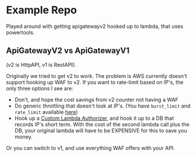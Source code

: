 # Example Repo

Played around with getting apigatewayv2 hooked up to lambda, that uses powertools.

## ApiGatewayV2 vs ApiGatewayV1

(v2 is HttpAPI, v1 is RestAPI).

Originally we tried to get v2 to work. The problem is AWS currently doesn't support hooking up WAF to v2. If you want to rate-limit based on IP's, the only three options I see are:

- Don't, and hope the cost savings from v2 counter not having a WAF
- Do generic throttling that doesn't look at IP's. (You have `burst_limit` and `rate_limit` available [here](https://docs.aws.amazon.com/cdk/api/v2/docs/aws-cdk-lib.aws_apigatewayv2.ThrottleSettings.html))
- Hook up a [Custom Lambda Authorizer](https://docs.aws.amazon.com/apigateway/latest/developerguide/apigateway-use-lambda-authorizer.html), and hook it up to a DB that records IP's short term. With the cost of the second lambda call plus the DB, your original lambda will have to be EXPENSIVE for this to save you money.

Or you can switch to v1, and use everything WAF offers with your API.
